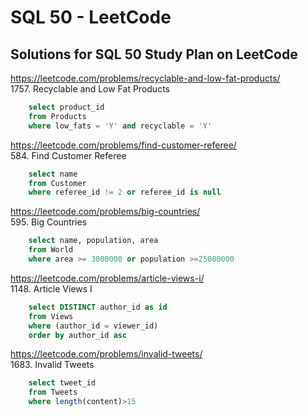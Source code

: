<h1> SQL 50 - LeetCode </h1>
<h2> Solutions for SQL 50 Study Plan on LeetCode </h2>	


https://leetcode.com/problems/recyclable-and-low-fat-products/
<br>1757. Recyclable and Low Fat Products
```sql
	select product_id
	from Products
	where low_fats = 'Y' and recyclable = 'Y'
```


https://leetcode.com/problems/find-customer-referee/
<br>584. Find Customer Referee
```sql
	select name 
	from Customer
	where referee_id != 2 or referee_id is null
```

https://leetcode.com/problems/big-countries/
<br>595. Big Countries
```sql
	select name, population, area 
	from World
	where area >= 3000000 or population >=25000000
```

https://leetcode.com/problems/article-views-i/
<br>1148. Article Views I
```sql
	select DISTINCT author_id as id 
	from Views 
	where (author_id = viewer_id) 
	order by author_id asc
```

https://leetcode.com/problems/invalid-tweets/
<br>1683. Invalid Tweets
```sql
	select tweet_id 
	from Tweets 
	where length(content)>15
```
